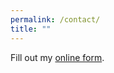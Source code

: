 ```yaml
---
permalink: /contact/
title: ""
---
```


<div id="wufoo-z1tuoop41c99btm"> Fill out my <a href="https://jaysignorello.wufoo.com/forms/z1tuoop41c99btm">online form</a>. </div> <script type="text/javascript"> var z1tuoop41c99btm; (function(d, t) { var s = d.createElement(t), options = { 'userName':'jaysignorello', 'formHash':'z1tuoop41c99btm', 'autoResize':true, 'height':'557', 'async':true, 'host':'wufoo.com', 'header':'show', 'ssl':true }; s.src = ('https:' == d.location.protocol ?'https://':'http://') + 'secure.wufoo.com/scripts/embed/form.js'; s.onload = s.onreadystatechange = function() { var rs = this.readyState; if (rs) if (rs != 'complete') if (rs != 'loaded') return; try { z1tuoop41c99btm = new WufooForm(); z1tuoop41c99btm.initialize(options); z1tuoop41c99btm.display(); } catch (e) { } }; var scr = d.getElementsByTagName(t)[0], par = scr.parentNode; par.insertBefore(s, scr); })(document, 'script'); </script>
